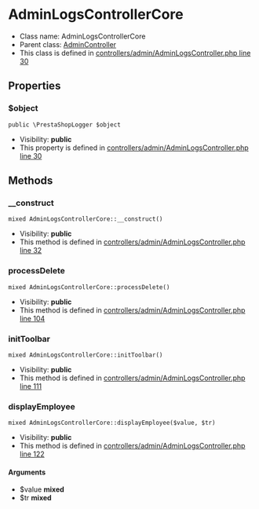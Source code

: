 AdminLogsControllerCore
===============






* Class name: AdminLogsControllerCore
* Parent class: [AdminController](AdminControllerCore)
* This class is defined in [controllers/admin/AdminLogsController.php line 30](https://github.com/PrestaShop/PrestaShop/blob/1.6.1.1/controllers/admin/AdminLogsController.php#L30)





Properties
----------


### $object

    public \PrestaShopLogger $object





* Visibility: **public**
* This property is defined in [controllers/admin/AdminLogsController.php line 30](https://github.com/PrestaShop/PrestaShop/blob/1.6.1.1/controllers/admin/AdminLogsController.php#30)


Methods
-------


### __construct

    mixed AdminLogsControllerCore::__construct()





* Visibility: **public**
* This method is defined in [controllers/admin/AdminLogsController.php line 32](https://github.com/PrestaShop/PrestaShop/blob/1.6.1.1/controllers/admin/AdminLogsController.php#32)




### processDelete

    mixed AdminLogsControllerCore::processDelete()





* Visibility: **public**
* This method is defined in [controllers/admin/AdminLogsController.php line 104](https://github.com/PrestaShop/PrestaShop/blob/1.6.1.1/controllers/admin/AdminLogsController.php#104)




### initToolbar

    mixed AdminLogsControllerCore::initToolbar()





* Visibility: **public**
* This method is defined in [controllers/admin/AdminLogsController.php line 111](https://github.com/PrestaShop/PrestaShop/blob/1.6.1.1/controllers/admin/AdminLogsController.php#111)




### displayEmployee

    mixed AdminLogsControllerCore::displayEmployee($value, $tr)





* Visibility: **public**
* This method is defined in [controllers/admin/AdminLogsController.php line 122](https://github.com/PrestaShop/PrestaShop/blob/1.6.1.1/controllers/admin/AdminLogsController.php#122)


#### Arguments
* $value **mixed**
* $tr **mixed**


